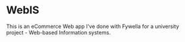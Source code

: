 # WebIS

This is an eCommerce Web app I've done with Fywella for a university project - Web-based Information systems.
